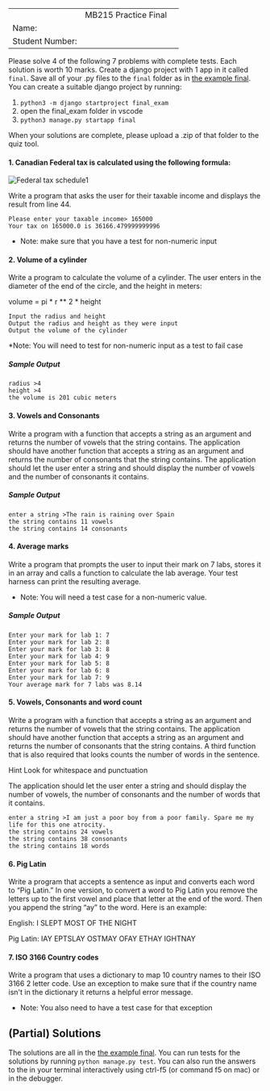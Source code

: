||||
|---|---|---|
||MB215 Practice Final||
|Name:|||
|Student Number:|||

Please solve 4 of the following 7 problems with complete tests. Each solution is worth 10 marks. 
Create a django project with 1 app in it called `final`. Save all of your .py files to the `final` folder as in [the example final](https://github.com/rhildred/SimpleDjangoTestExamples). You can create a suitable django project by running:

1. `python3 -m django startproject final_exam`
2. open the final_exam folder in vscode
3. `python3 manage.py startapp final`

When your solutions are complete, please upload a .zip of that folder to the quiz tool.

#### 1. Canadian Federal tax is calculated using the following formula:

![Federal tax schedule1](http://res.cloudinary.com/salesucation-com-inc/image/upload/v1508437770/Schedule1.png "Federal tax schedule1")

Write a program that asks the user for their taxable income and displays the result from line 44.

```
Please enter your taxable income> 165000
Your tax on 165000.0 is 36166.479999999996
```

* Note: make sure that you have a test for non-numeric input

#### 2. Volume of a cylinder

Write a program to calculate the volume of a cylinder. The user enters in the diameter of the end of the circle, and the height in meters:

volume = pi * r ** 2 * height 

    Input the radius and height
    Output the radius and height as they were input
    Output the volume of the cylinder

*Note: You will need to test for non-numeric input as a test to fail case

##### Sample Output

```
radius >4
height >4
the volume is 201 cubic meters
```


#### 3. Vowels and Consonants

Write a program with a function that accepts a string as an argument and returns the number of vowels that the string contains. The application should have another function that accepts a string as an argument and returns the number of consonants that the string contains. The application should let the user enter a string and should display the number of vowels and the number of consonants it contains.

##### Sample Output

```
enter a string >The rain is raining over Spain
the string contains 11 vowels
the string contains 14 consonants
```


#### 4. Average marks

Write a program that prompts the user to input their mark on 7 labs, stores it in an array and calls a function to calculate the lab average. Your test harness can print the resulting average.

* Note: You will need a test case for a non-numeric value.

##### Sample Output

```
Enter your mark for lab 1: 7
Enter your mark for lab 2: 8
Enter your mark for lab 3: 8
Enter your mark for lab 4: 9
Enter your mark for lab 5: 8
Enter your mark for lab 6: 8
Enter your mark for lab 7: 9
Your average mark for 7 labs was 8.14
```

#### 5. Vowels, Consonants and word count

Write a program with a function that accepts a string as an argument and returns the number of vowels that the string contains. The application should have another function that accepts a string as an argument and returns the number of consonants that the string contains. A third function that is also required that looks counts the number of words in the sentence.

Hint Look for whitespace and punctuation

The application should let the user enter a string and should display the number of vowels, the number of consonants and the number of words that it contains.

```
enter a string >I am just a poor boy from a poor family. Spare me my life for this one atrocity.
the string contains 24 vowels
the string contains 38 consonants
the string contains 18 words
```

#### 6. Pig Latin

Write a program that accepts a sentence as input and converts each word to “Pig Latin.” In one version, to convert a word to Pig Latin you remove the letters up to the first vowel and place that letter at the end of the word. Then you append the string “ay” to the word. 
Here is an example:

English: I SLEPT MOST OF THE NIGHT

Pig Latin: IAY EPTSLAY OSTMAY OFAY ETHAY IGHTNAY

#### 7. ISO 3166 Country codes

Write a program that uses a dictionary to map 10 country names to their ISO 3166 2 letter code. Use an exception to make sure that if the country name isn't in the dictionary it returns a helpful error message.

* Note: You also need to have a test case for that exception

## (Partial) Solutions

The solutions are all in the [the example final](https://github.com/rhildred/SimpleDjangoTestExamples). You can run tests for the solutions by running `python manage.py test`. You can also run the answers to the in your terminal interactively using ctrl-f5 (or command f5 on mac) or in the debugger.
